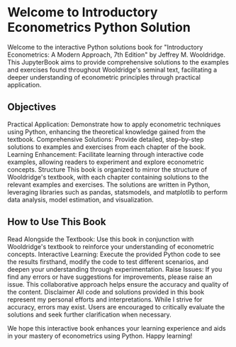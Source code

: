 # Welcome to Introductory Econometrics Python Solution  

Welcome to the  interactive Python solutions book for "Introductory Econometrics: A Modern Approach, 7th Edition" by Jeffrey M. Wooldridge. This JupyterBook aims to provide comprehensive solutions to the examples and exercises found throughout Wooldridge's seminal text, facilitating a deeper understanding of econometric principles through practical application.

## Objectives

Practical Application: Demonstrate how to apply econometric techniques using Python, enhancing the theoretical knowledge gained from the textbook.
Comprehensive Solutions: Provide detailed, step-by-step solutions to examples and exercises from each chapter of the book.
Learning Enhancement: Facilitate learning through interactive code examples, allowing readers to experiment and explore econometric concepts.
Structure
This book is organized to mirror the structure of Wooldridge's textbook, with each chapter containing solutions to the relevant examples and exercises. The solutions are written in Python, leveraging libraries such as pandas, statsmodels, and matplotlib to perform data analysis, model estimation, and visualization.

## How to Use This Book

Read Alongside the Textbook: Use this book in conjunction with Wooldridge's textbook to reinforce your understanding of econometric concepts.
Interactive Learning: Execute the provided Python code to see the results firsthand, modify the code to test different scenarios, and deepen your understanding through experimentation.
Raise Issues: If you find any errors or have suggestions for improvements, please raise an issue. This collaborative approach helps ensure the accuracy and quality of the content.
Disclaimer
All code and solutions provided in this book represent my personal efforts and interpretations. While I strive for accuracy, errors may exist. Users are encouraged to critically evaluate the solutions and seek further clarification when necessary.

We hope this interactive book enhances your learning experience and aids in your mastery of econometrics using Python. Happy learning!

```{tableofcontents}
```
